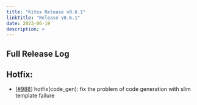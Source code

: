```yaml
---
title: "Kitex Release v0.6.1"
linkTitle: "Release v0.6.1"
date: 2023-06-19
description: >
---
```


## **Full Release Log**

## Hotfix:

- [[#988](https://github.com/cloudwego/kitex/pull/988)] hotfix(code_gen): fix the problem of code generation with slim template failure
